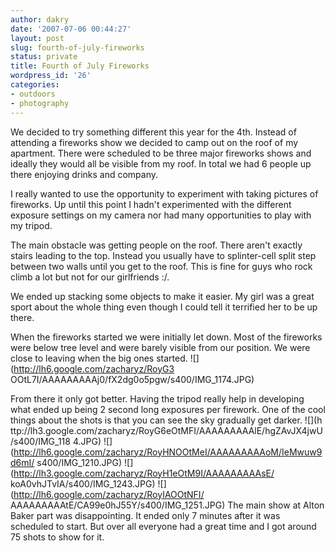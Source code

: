 ```yaml
---
author: dakry
date: '2007-07-06 00:44:27'
layout: post
slug: fourth-of-july-fireworks
status: private
title: Fourth of July Fireworks
wordpress_id: '26'
categories:
- outdoors
- photography
---
```


We decided to try something different this year for the 4th. Instead of
attending a fireworks show we decided to camp out on the roof of my apartment.
There were scheduled to be three major fireworks shows and ideally they would
all be visible from my roof. In total we had 6 people up there enjoying drinks
and company.

I really wanted to use the opportunity to experiment with taking pictures of
fireworks. Up until this point I hadn't experimented with the different
exposure settings on my camera nor had many opportunities to play with my
tripod.

The main obstacle was getting people on the roof. There aren't exactly stairs
leading to the top. Instead you usually have to splinter-cell split step
between two walls until you get to the roof. This is fine for guys who rock
climb a lot but not for our girlfriends :/.

We ended up stacking some objects to make it easier. My girl was a great sport
about the whole thing even though I could tell it terrified her to be up
there.

When the fireworks started we were initially let down. Most of the fireworks
were below tree level and were barely visible from our position. We were close
to leaving when the big ones started. ![](http://lh6.google.com/zacharyz/RoyG3
OOtL7I/AAAAAAAAAj0/fX2dg0o5pgw/s400/IMG_1174.JPG)

From there it only got better. Having the tripod really help in developing
what ended up being 2 second long exposures per firework. One of the cool
things about the shots is that you can see the sky gradually get darker. ![](h
ttp://lh3.google.com/zacharyz/RoyG6eOtMFI/AAAAAAAAAlE/hgZAvJX4jwU/s400/IMG_118
4.JPG) ![](http://lh6.google.com/zacharyz/RoyHNOOtMeI/AAAAAAAAAoM/IeMwuw9d6mI/
s400/IMG_1210.JPG) ![](http://lh3.google.com/zacharyz/RoyH1eOtM9I/AAAAAAAAAsE/
koA0vhJTvIA/s400/IMG_1243.JPG) ![](http://lh6.google.com/zacharyz/RoyIAOOtNFI/
AAAAAAAAAtE/CA99e0hJ55Y/s400/IMG_1251.JPG) The main show at Alton Baker part
was disappointing. It ended only 7 minutes after it was scheduled to start.
But over all everyone had a great time and I got around 75 shots to show for
it.

